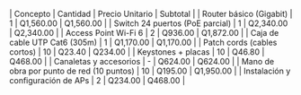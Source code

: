 | Concepto                                  | Cantidad | Precio Unitario       | Subtotal       |
| Router básico (Gigabit)                   | 1        | Q1,560.00             | Q1,560.00      |
| Switch 24 puertos (PoE parcial)           | 1        | Q2,340.00             | Q2,340.00      |
| Access Point Wi-Fi 6                      | 2        | Q936.00               | Q1,872.00      |
| Caja de cable UTP Cat6 (305m)             | 1        | Q1,170.00             | Q1,170.00      |
| Patch cords (cables cortos)               | 10       | Q23.40                | Q234.00        |
| Keystones + placas                        | 10       | Q46.80                | Q468.00        |
| Canaletas y accesorios                    | -        | Q624.00               | Q624.00        |
| Mano de obra por punto de red (10 puntos) | 10       | Q195.00               | Q1,950.00      |
| Instalación y configuración de APs        | 2        | Q234.00               | Q468.00        |

